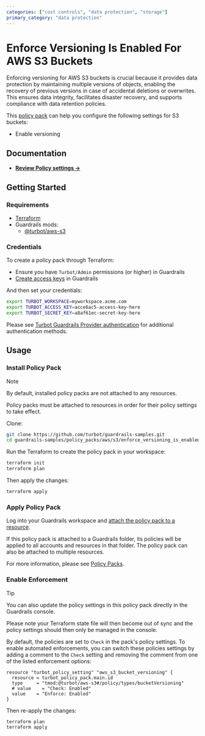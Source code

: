 ```yaml
---
categories: ["cost controls", "data protection", "storage"]
primary_category: "data protection"
---
```


# Enforce Versioning Is Enabled For AWS S3 Buckets

Enforcing versioning for AWS S3 buckets is crucial because it provides data protection by maintaining multiple versions of objects, enabling the recovery of previous versions in case of accidental deletions or overwrites. This ensures data integrity, facilitates disaster recovery, and supports compliance with data retention policies.

This [policy pack](https://turbot.com/guardrails/docs/concepts/resources/smart-folders) can help you configure the following settings for S3 buckets:

- Enable versioning

## Documentation

- **[Review Policy settings →](https://hub-guardrails-turbot-com-git-development-turbot.vercel.app/policy-packs/enforce_versioning_is_enabled_for_buckets/settings)**

## Getting Started

### Requirements

- [Terraform](https://developer.hashicorp.com/terraform/install)
- Guardrails mods:
  - [@turbot/aws-s3](https://hub-guardrails-turbot-com-git-development-turbot.vercel.app/aws/mods/aws-s3)

### Credentials

To create a policy pack through Terraform:

- Ensure you have `Turbot/Admin` permissions (or higher) in Guardrails
- [Create access keys](https://turbot.com/guardrails/docs/guides/iam/access-keys#generate-a-new-guardrails-api-access-key) in Guardrails

And then set your credentials:

```sh
export TURBOT_WORKSPACE=myworkspace.acme.com
export TURBOT_ACCESS_KEY=acce6ac5-access-key-here
export TURBOT_SECRET_KEY=a8af61ec-secret-key-here
```

Please see [Turbot Guardrails Provider authentication](https://registry.terraform.io/providers/turbot/turbot/latest/docs#authentication) for additional authentication methods.

## Usage

### Install Policy Pack

> [!NOTE]
> By default, installed policy packs are not attached to any resources.
>
> Policy packs must be attached to resources in order for their policy settings to take effect.

Clone:

```sh
git clone https://github.com/turbot/guardrails-samples.git
cd guardrails-samples/policy_packs/aws/s3/enforce_versioning_is_enabled_for_buckets
```

Run the Terraform to create the policy pack in your workspace:

```sh
terraform init
terraform plan
```

Then apply the changes:

```sh
terraform apply
```

### Apply Policy Pack

Log into your Guardrails workspace and [attach the policy pack to a resource](https://turbot.com/guardrails/docs/guides/working-with-folders/smart#attach-a-smart-folder-to-a-resource).

If this policy pack is attached to a Guardrails folder, its policies will be applied to all accounts and resources in that folder. The policy pack can also be attached to multiple resources.

For more information, please see [Policy Packs](https://turbot.com/guardrails/docs/concepts/resources/smart-folders).

### Enable Enforcement

> [!TIP]
> You can also update the policy settings in this policy pack directly in the Guardrails console.
>
> Please note your Terraform state file will then become out of sync and the policy settings should then only be managed in the console.

By default, the policies are set to `Check` in the pack's policy settings. To enable automated enforcements, you can switch these policies settings by adding a comment to the `Check` setting and removing the comment from one of the listed enforcement options:

```hcl
resource "turbot_policy_setting" "aws_s3_bucket_versioning" {
  resource = turbot_policy_pack.main.id
  type     = "tmod:@turbot/aws-s3#/policy/types/bucketVersioning"
  # value    = "Check: Enabled"
  value    = "Enforce: Enabled"
}
```

Then re-apply the changes:

```sh
terraform plan
terraform apply
```
